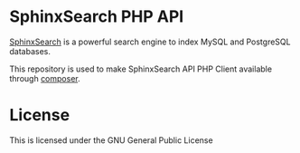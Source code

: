 # SphinxSearch PHP API

[SphinxSearch](http://sphinxsearch.com/) is a powerful search engine to index MySQL and PostgreSQL 
databases.

This repository is used to make SphinxSearch API PHP Client available through 
[composer](http://getcomposer.org/).

# License

This is licensed under the GNU General Public License
